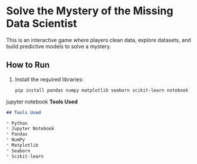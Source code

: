 # Solve the Mystery of the Missing Data Scientist
This is an interactive game where players clean data, explore datasets, and build predictive models to solve a mystery.
## How to Run

1. Install the required libraries:
   ```bash
   pip install pandas numpy matplotlib seaborn scikit-learn notebook
jupyter notebook
**Tools Used**
```markdown
## Tools Used

* Python
* Jupyter Notebook
* Pandas
* NumPy
* Matplotlib
* Seaborn
* Scikit-learn